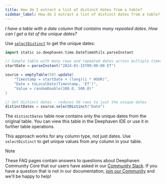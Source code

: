 ```yaml
---
title: How do I extract a list of distinct dates from a table?
sidebar_label: How do I extract a list of distinct dates from a table?
---
```


_I have a table with a date column that contains many repeated dates. How can I get a list of the unique dates?_

Use [`selectDistinct`](../table-operations/select/select-distinct.md) to get the unique dates:

```groovy test-set=dates order=source,distinctDates
import static io.deephaven.time.DateTimeUtils.parseInstant

// Sample table with many rows and repeated dates across multiple timestamps
startDate = parseInstant("2024-01-15T09:00:00 ET")

source = emptyTable(50).update(
    "Timestamp = startDate + (long)(i * HOUR)",
    "Date = toLocalDate(Timestamp, 'ET')",
    "Value = randomDouble(100.0, 500.0)"
)

// Get distinct dates - reduces 50 rows to just the unique dates
distinctDates = source.selectDistinct("Date")
```

The `distinctDates` table now contains only the unique dates from the original table. You can view this table in the Deephaven IDE or use it in further table operations.

This approach works for any column type, not just dates. Use `selectDistinct` to get unique values from any column in your table.

> [!NOTE]
> These FAQ pages contain answers to questions about Deephaven Community Core that our users have asked in our [Community Slack](/slack). If you have a question that is not in our documentation, [join our Community](/slack) and we'll be happy to help!
